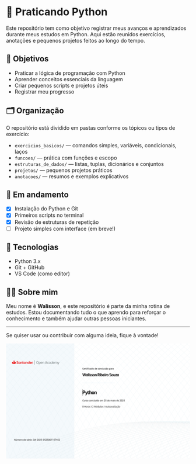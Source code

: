 # 🐍 Praticando Python

Este repositório tem como objetivo registrar meus avanços e aprendizados durante meus estudos em Python. Aqui estão reunidos exercícios, anotações e pequenos projetos feitos ao longo do tempo.

## 🧠 Objetivos

- Praticar a lógica de programação com Python
- Aprender conceitos essenciais da linguagem
- Criar pequenos scripts e projetos úteis
- Registrar meu progresso

## 🗂️ Organização

O repositório está dividido em pastas conforme os tópicos ou tipos de exercício:

- `exercicios_basicos/` — comandos simples, variáveis, condicionais, laços
- `funcoes/` — prática com funções e escopo
- `estruturas_de_dados/` — listas, tuplas, dicionários e conjuntos
- `projetos/` — pequenos projetos práticos
- `anotacoes/` — resumos e exemplos explicativos

## 🚀 Em andamento

- [x] Instalação do Python e Git
- [x] Primeiros scripts no terminal
- [x] Revisão de estruturas de repetição
- [ ] Projeto simples com interface (em breve!)

## 📌 Tecnologias

- Python 3.x
- Git + GitHub
- VS Code (como editor)

## 🙋‍♂️ Sobre mim

Meu nome é **Walisson**, e este repositório é parte da minha rotina de estudos. Estou documentando tudo o que aprendo para reforçar o conhecimento e também ajudar outras pessoas iniciantes.

---

Se quiser usar ou contribuir com alguma ideia, fique à vontade!


![Certificado do Curso](./imagens/certificado.png)
